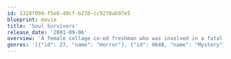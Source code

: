 ```yaml
---
id: 1328f094-f5e8-49cf-b270-cc9270ab97e5
blueprint: movie
title: 'Soul Survivors'
release_date: '2001-09-06'
overview: 'A female collage co-ed freshman who was involved in a fatal car crash discovers she may not have survived the tragedy after all when she becomes caught between the world of the living and the dead A sort of limbo state of being between both the real and the spirit worlds in which the ghosts of the afterlife want to collect her, or even worse, use her body in its transition state to enter our world'
genres: '[{"id": 27, "name": "Horror"}, {"id": 9648, "name": "Mystery"}, {"id": 53, "name": "Thriller"}]'
---
```

